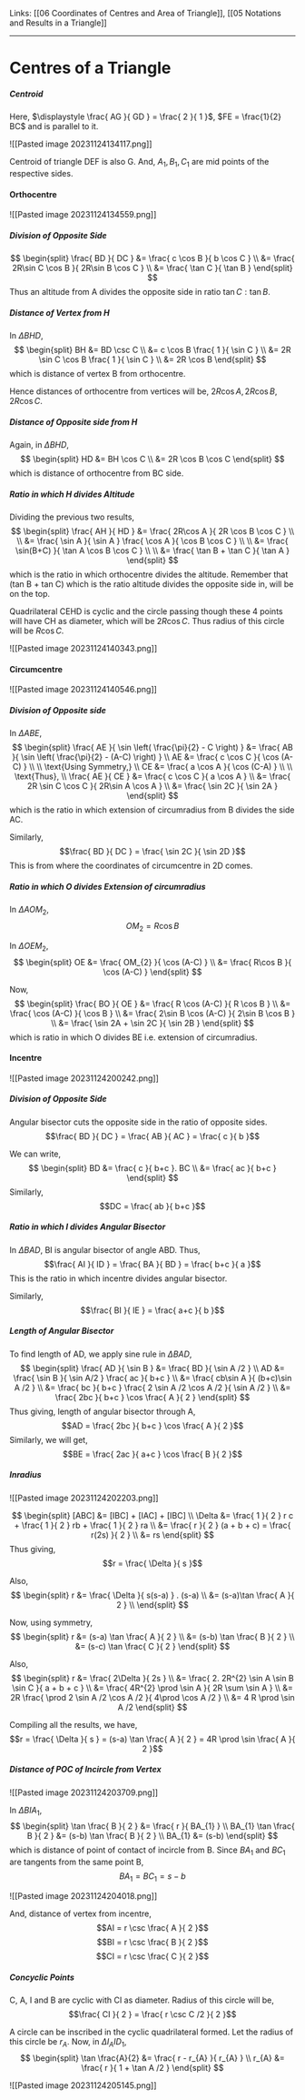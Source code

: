 Links: [[06 Coordinates of Centres and Area of Triangle]], [[05 Notations and Results in a Triangle]]
___
# Centres of a Triangle 
##### Centroid
Here, $\displaystyle \frac{ AG }{ GD } = \frac{ 2 }{ 1 }$, $FE = \frac{1}{2} BC$ and is parallel to it. 

![[Pasted image 20231124134117.png]]

Centroid of triangle DEF is also G. And, $A_{1},B_{1},C_{1}$ are mid points of the respective sides. 

#### Orthocentre

![[Pasted image 20231124134559.png]]

##### Division of Opposite Side
$$
\begin{split}
\frac{ BD }{ DC } &= \frac{ c \cos B }{  b \cos C } \\
&= \frac{ 2R\sin C \cos B }{ 2R\sin B \cos C } \\
&= \frac{ \tan C }{ \tan B }
\end{split}
$$
Thus an altitude from A divides the opposite side in ratio $\tan C:\tan B$.

##### Distance of Vertex from H
In $\Delta BHD$,
$$
\begin{split}
BH &= BD \csc C \\
&= c \cos B \frac{ 1 }{ \sin C } \\
&= 2R \sin C \cos B \frac{ 1 }{ \sin C } \\
&= 2R \cos B
\end{split}
$$
which is distance of vertex B from orthocentre. 

Hence distances of orthocentre from vertices will be, $2R\cos A, 2R\cos B, 2R\cos C$. 

##### Distance of Opposite side from H
Again, in $\Delta BHD$,
$$
\begin{split}
HD &= BH \cos C \\
&= 2R \cos B \cos C
\end{split}
$$
which is distance of orthocentre from BC side. 

##### Ratio in which H divides Altitude
Dividing the previous two results,
$$
\begin{split}
\frac{ AH }{ HD } &= \frac{ 2R\cos A }{ 2R \cos B \cos C } \\
\\
&= \frac{ \sin A }{ \sin A } \frac{ \cos A }{ \cos B \cos C } \\
\\
&= \frac{ \sin(B+C) }{ \tan A \cos B \cos C } \\
\\
&= \frac{ \tan B + \tan C }{ \tan A }
\end{split}
$$
which is the ratio in which orthocentre divides the altitude. 
Remember that (tan B + tan C) which is the ratio altitude divides the opposite side in, will be on the top. 

Quadrilateral CEHD is cyclic and the circle passing though these 4 points will have CH as diameter, which will be $2R\cos C$. Thus radius of this circle will be $R\cos C$.

![[Pasted image 20231124140343.png]]

#### Circumcentre 

![[Pasted image 20231124140546.png]]

##### Division of Opposite side
In $\Delta ABE$,
$$
\begin{split}
\frac{ AE }{ \sin \left( \frac{\pi}{2} - C \right) } &= \frac{ AB }{ \sin \left( \frac{\pi}{2} - (A-C) \right) } \\
AE &= \frac{ c \cos C }{ \cos (A-C) } \\
\\
\text{Using Symmetry,} \\
CE &= \frac{ a \cos A }{ \cos (C-A) } \\
\\
\text{Thus}, \\
\frac{ AE }{ CE } &= \frac{ c \cos C }{ a \cos A } \\
&= \frac{ 2R \sin C \cos C }{ 2R\sin A \cos A } \\
&= \frac{ \sin 2C }{ \sin 2A } 
\end{split}
$$
which is the ratio in which extension of circumradius from B divides the side AC. 

Similarly,
$$\frac{ BD }{ DC } = \frac{ \sin 2C }{ \sin 2D }$$
This is from where the coordinates of circumcentre in 2D comes.

##### Ratio in which O divides Extension of circumradius
In $\Delta AOM_{2}$,
$$OM_{2} = R \cos B$$

In $\Delta OEM_{2}$,
$$
\begin{split}
OE &= \frac{ OM_{2} }{ \cos (A-C) } \\
&= \frac{ R\cos B }{ \cos (A-C) } 
\end{split}
$$

Now,
$$
\begin{split}
\frac{ BO }{ OE } &= \frac{ R \cos (A-C) }{ R \cos B } \\
&= \frac{ \cos (A-C) }{ \cos B } \\
&= \frac{ 2\sin B \cos (A-C) }{ 2\sin B \cos B } \\
&= \frac{ \sin 2A + \sin 2C }{ \sin 2B }
\end{split}
$$
which is ratio in which O divides BE i.e. extension of circumradius. 

#### Incentre 

![[Pasted image 20231124200242.png]]

##### Division of Opposite Side
Angular bisector cuts the opposite side in the ratio of opposite sides. 
$$\frac{ BD }{ DC } = \frac{ AB }{ AC } = \frac{ c }{ b }$$

We can write,
$$
\begin{split}
BD &= \frac{ c }{ b+c }. BC \\
&= \frac{ ac }{ b+c }
\end{split}
$$
Similarly,
$$DC = \frac{ ab }{ b+c }$$

##### Ratio in which I divides Angular Bisector
In $\Delta BAD$, BI is angular bisector of angle ABD. Thus,
$$\frac{ AI }{ ID } = \frac{ BA }{ BD } = \frac{ b+c }{ a }$$
This is the ratio in which incentre divides angular bisector. 

Similarly,
$$\frac{ BI }{ IE } = \frac{ a+c }{ b }$$

##### Length of Angular Bisector
To find length of AD, we apply sine rule in $\Delta BAD$,
$$
\begin{split}
\frac{ AD }{ \sin B } &= \frac{ BD }{ \sin A /2 } \\
AD &= \frac{ \sin B }{ \sin A/2 } \frac{ ac }{ b+c } \\
&= \frac{ cb\sin A }{ (b+c)\sin A /2 } \\
&= \frac{ bc }{ b+c } \frac{ 2 \sin A /2 \cos A /2 }{ \sin A /2 } \\
&= \frac{ 2bc }{ b+c } \cos \frac{ A }{ 2 } 
\end{split}
$$
Thus giving, length of angular bisector through A,
$$AD = \frac{ 2bc }{ b+c } \cos \frac{ A }{ 2 }$$
Similarly, we will get,
$$BE = \frac{ 2ac }{ a+c } \cos \frac{ B }{ 2 }$$

##### Inradius 
![[Pasted image 20231124202203.png]]

$$
\begin{split}
[ABC] &= [IBC] + [IAC] + [IBC] \\
\Delta &= \frac{ 1 }{ 2 } r c + \frac{ 1 }{ 2 } rb + \frac{ 1 }{ 2 } ra \\
&= \frac{ r }{ 2 } (a + b + c) = \frac{ r(2s) }{ 2 } \\
&= rs
\end{split}
$$
Thus giving,
$$r = \frac{ \Delta }{ s }$$

Also,
$$
\begin{split}
r &= \frac{ \Delta }{ s(s-a) } . (s-a) \\
&= (s-a)\tan \frac{ A }{ 2 } \\
\end{split}
$$

Now, using symmetry,
$$
\begin{split}
r &= (s-a) \tan \frac{ A }{ 2 } \\
&= (s-b) \tan \frac{ B }{ 2 } \\
&= (s-c) \tan \frac{ C }{ 2 }
\end{split}
$$

Also,
$$
\begin{split}
r &= \frac{ 2\Delta }{ 2s } \\
&= \frac{ 2. 2R^{2} \sin A \sin B \sin C }{ a + b + c } \\
&= \frac{ 4R^{2} \prod \sin A }{ 2R \sum \sin A } \\
&= 2R \frac{ \prod 2 \sin A /2 \cos A /2 }{ 4\prod \cos A /2 } \\
&= 4 R \prod \sin A /2
\end{split}
$$

Compiling all the results, we have,
$$r = \frac{ \Delta }{ s } = (s-a) \tan \frac{ A }{ 2 } = 4R \prod \sin \frac{ A }{ 2 }$$

##### Distance of POC of Incircle from Vertex
![[Pasted image 20231124203709.png]]

In $\Delta BIA_{1}$, 
$$
\begin{split}
\tan \frac{ B }{ 2 } &= \frac{ r }{ BA_{1} } \\
BA_{1} \tan \frac{ B }{ 2 } &= (s-b) \tan \frac{ B }{ 2 } \\
BA_{1} &= (s-b)
\end{split}
$$
which is distance of point of contact of incircle from B.
Since $BA_{1}$ and $BC_{1}$ are tangents from the same point B, 
$$BA_{1} = BC_{1} = s-b$$

![[Pasted image 20231124204018.png]]

And, distance of vertex from incentre,
$$AI = r \csc \frac{ A }{ 2 }$$
$$BI = r \csc \frac{ B }{ 2 }$$
$$CI = r \csc \frac{ C }{ 2 }$$

##### Concyclic Points

C, A, I and B are cyclic with CI as diameter. 
Radius of this circle will be,
$$\frac{ CI }{ 2 } = \frac{ r \csc C /2 }{ 2 }$$

A circle can be inscribed in the cyclic quadrilateral formed. Let the radius of this circle be $r_{A}$.
Now, in $\Delta I_{A}ID_{1}$,
$$
\begin{split}
\tan \frac{A}{2} &= \frac{ r - r_{A} }{ r_{A} } \\
r_{A} &= \frac{ r }{ 1 + \tan A /2 }
\end{split}
$$

![[Pasted image 20231124205145.png]]
